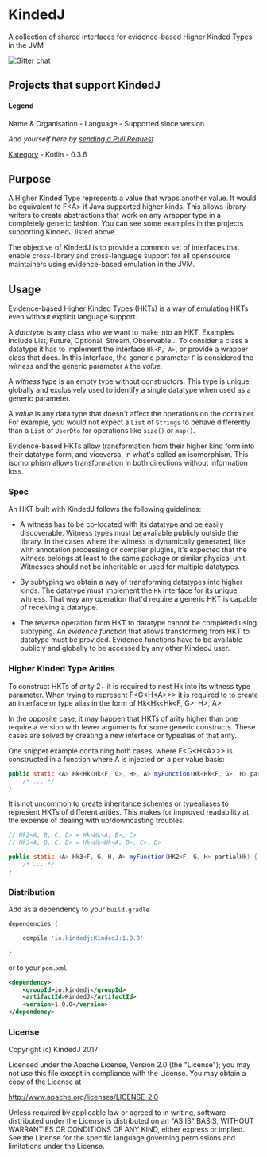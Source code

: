 # KindedJ
A collection of shared interfaces for evidence-based Higher Kinded Types in the JVM

[![Gitter chat](https://badges.gitter.im/KindedJ/KindedJ.png)](https://gitter.im/KindedJ/Lobby)

## Projects that support KindedJ

#### Legend 
Name & Organisation - Language - Supported since version

*Add yourself here by [sending a Pull Request](https://github.com/KindedJ/KindedJ/compare)*

[Kategory](https://github.com/kategory/kategory) - Kotlin - 0.3.6

## Purpose

A Higher Kinded Type represents a value that wraps another value. It would be equivalent to F\<A> if Java supported higher kinds. This allows library writers to create abstractions that work on any wrapper type in a completely generic fashion. You can see some examples in the projects supporting KindedJ listed above.

The objective of KindedJ is to provide a common set of interfaces that enable cross-library and cross-language support for all opensource maintainers using evidence-based emulation in the JVM.

## Usage

Evidence-based Higher Kinded Types (HKTs) is a way of emulating HKTs even without explicit language support. 

A *datatype* is any class who we want to make into an HKT. Examples include List, Future, Optional, Stream, Observable... To consider a class a datatype it has to implement the interface `Hk<F, A>`, or provide a wrapper class that does. In this interface, the generic parameter `F` is considered the *witness* and the generic parameter `A` the *value*.

A *witness* type is an empty type without constructors. This type is unique globally and exclusively used to identify a single datatype when used as a generic parameter.

A *value* is any data type that doesn't affect the operations on the container. For example, you would not expect a `List` of `Strings` to behave differently than a `List` of `UserDto` for operations like `size()` or `map()`.

Evidence-based HKTs allow transformation from their higher kind form into their datatype form, and viceversa, in what's called an isomorphism. This isomorphism allows transformation in both directions without information loss.

### Spec

An HKT built with KindedJ follows the following guidelines:

* A witness has to be co-located with its datatype and be easily discoverable. Witness types must be available publicly outside the library. In the cases where the witness is dynamically generated, like with annotation processing or compiler plugins, it's expected that the witness belongs at least to the same package or similar physical unit. Witnesses should not be inheritable or used for multiple datatypes.

* By subtyping we obtain a way of transforming datatypes into higher kinds. The datatype must implement the `Hk` interface for its unique witness. That way any operation that'd require a generic HKT is capable of receiving a datatype.

* The reverse operation from HKT to datatype cannot be completed using subtyping. An *evidence function* that allows transforming from HKT to datatype must be provided. Evidence functions have to be available publicly and globally to be accessed by any other KindedJ user.

### Higher Kinded Type Arities

To construct HKTs of arity 2+ it is required to nest Hk into its witness type parameter. When trying to represent F<G<H\<A>>> it is required to to create an interface or type alias in the form of Hk<Hk<Hk<F, G>, H>, A>

In the opposite case, it may happen that HKTs of arity higher than one require a version with fewer arguments for some generic constructs. These cases are solved by creating a new interface or typealias of that arity. 

One snippet example containing both cases, where F<G<H\<A>>> is constructed in a function where A is injected on a per value basis:

```java
public static <A> Hk<Hk<Hk<F, G>, H>, A> myFunction(Hk<Hk<F, G>, H> partialHk) {
    /* ... */
}
```

It is not uncommon to create inheritance schemes or typealiases to represent HKTs of different arities. This makes for improved readability at the expense of dealing with up/downcasting troubles.

```java
// Hk2<A, B, C, D> = Hk<Hk<A, B>, C>
// Hk3<A, B, C, D> = Hk<Hk<Hk<A, B>, C>, D>

public static <A> Hk3<F, G, H, A> myFunction(HK2<F, G, H> partialHk) {
    /* ... */
}
```

### Distribution

Add as a dependency to your `build.gradle`

```groovy
dependencies {

    compile 'io.kindedj:KindedJ:1.0.0'

}
```
or to your `pom.xml`

```xml
<dependency>
    <groupId>io.kindedj</groupId>
    <artifactId>KindedJ</artifactId>
    <version>1.0.0</version>
</dependency>
```

### License

Copyright (c) KindedJ 2017

Licensed under the Apache License, Version 2.0 (the "License");
you may not use this file except in compliance with the License.
You may obtain a copy of the License at

   http://www.apache.org/licenses/LICENSE-2.0

Unless required by applicable law or agreed to in writing, software
distributed under the License is distributed on an "AS IS" BASIS,
WITHOUT WARRANTIES OR CONDITIONS OF ANY KIND, either express or implied.
See the License for the specific language governing permissions and
limitations under the License.
